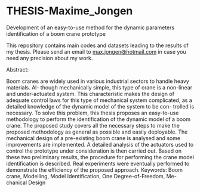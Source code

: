 # THESIS-Maxime_Jongen
Development of an easy-to-use method for the dynamic parameters identification of a boom crane prototype


This repository contains main codes and datasets leading to the results of my thesis. Please send an email to max.jongen@hotmail.com in case you need any precision about my work. 


Abstract:

Boom cranes are widely used in various industrial sectors to handle heavy materials. Al-
though mechanically simple, this type of crane is a non-linear and under-actuated system.
This characteristic makes the design of adequate control laws for this type of mechanical
system complicated, as a detailed knowledge of the dynamic model of the system to be con-
trolled is necessary. To solve this problem, this thesis proposes an easy-to-use methodology
to perform the identification of the dynamic model of a boom crane. The proposed study
covers all the necessary steps to make the proposed methodology as general as possible and
easily deployable. The mechanical design of a pre-existing boom crane is analysed and some
improvements are implemented. A detailed analysis of the actuators used to control the
prototype under consideration is then carried out. Based on these two preliminary results,
the procedure for performing the crane model identification is described. Real experiments
were eventually performed to demonstrate the efficiency of the proposed approach.
Keywords: Boom crane, Modelling, Model Identification, One Degree-of-Freedom, Me-
chanical Design
